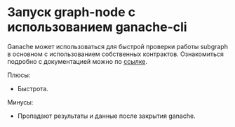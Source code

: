# Запуск graph-node с использованием ganache-cli

Ganache может использоваться для быстрой проверки работы subgraph в основном с использованием собственных контрактов. Ознакомиться подробно с документацией можно по [ссылке](https://github.com/trufflesuite/ganache-cli).

Плюсы:

- Быстрота.


Минусы:

- Пропадают результаты и данные после закрытия ganache.
